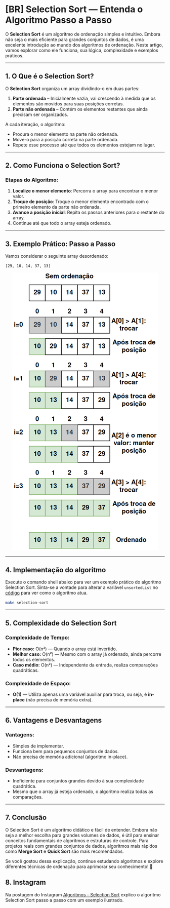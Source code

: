 # [BR] Selection Sort — Entenda o Algoritmo Passo a Passo

O **Selection Sort** é um algoritmo de ordenação simples e intuitivo. Embora não seja o mais eficiente para grandes conjuntos de dados, é uma excelente introdução ao mundo dos algoritmos de ordenação. Neste artigo, vamos explorar como ele funciona, sua lógica, complexidade e exemplos práticos.

---

## 1. O Que é o Selection Sort?

O **Selection Sort** organiza um array dividindo-o em duas partes:
1. **Parte ordenada** – Inicialmente vazia, vai crescendo à medida que os elementos são movidos para suas posições corretas.
2. **Parte não ordenada** – Contém os elementos restantes que ainda precisam ser organizados.

A cada iteração, o algoritmo:
- Procura o menor elemento na parte não ordenada.
- Move-o para a posição correta na parte ordenada.
- Repete esse processo até que todos os elementos estejam no lugar.

---

## 2. Como Funciona o Selection Sort?

### Etapas do Algoritmo:
1. **Localize o menor elemento**: Percorra o array para encontrar o menor valor.
2. **Troque de posição**: Troque o menor elemento encontrado com o primeiro elemento da parte não ordenada.
3. **Avance a posição inicial**: Repita os passos anteriores para o restante do array.
4. Continue até que todo o array esteja ordenado.

---

## 3. Exemplo Prático: Passo a Passo

Vamos considerar o seguinte array desordenado:
```
[29, 10, 14, 37, 13]
```

<p align="center">
  <img src="selection_sort_br.png" alt="exemplo selection sort">
</p>

---

## 4. Implementação do algoritmo
Execute o comando shell abaixo para ver um exemplo prático do algorítmo Selection Sort. Sinta-se a vontade para alterar a variável `unsortedList` no [código](main.go) para ver como o algoritmo atua.
```sh
make selection-sort
```

---

## 5. Complexidade do Selection Sort

### **Complexidade de Tempo:**
- **Pior caso:** O(n²) — Quando o array está invertido.
- **Melhor caso:** O(n²) — Mesmo com o array já ordenado, ainda percorre todos os elementos.
- **Caso médio:** O(n²) — Independente da entrada, realiza comparações quadráticas.

### **Complexidade de Espaço:**
- **O(1)** — Utiliza apenas uma variável auxiliar para troca, ou seja, é **in-place** (não precisa de memória extra).

---

## 6. Vantagens e Desvantagens

### **Vantagens:**
- Simples de implementar.
- Funciona bem para pequenos conjuntos de dados.
- Não precisa de memória adicional (algoritmo in-place).

### **Desvantagens:**
- Ineficiente para conjuntos grandes devido à sua complexidade quadrática.
- Mesmo que o array já esteja ordenado, o algoritmo realiza todas as comparações.

---

## 7. Conclusão

O Selection Sort é um algoritmo didático e fácil de entender. Embora não seja a melhor escolha para grandes volumes de dados, é útil para ensinar conceitos fundamentais de algoritmos e estruturas de controle. Para projetos reais com grandes conjuntos de dados, algoritmos mais rápidos como **Merge Sort** e **Quick Sort** são mais recomendados.

Se você gostou dessa explicação, continue estudando algoritmos e explore diferentes técnicas de ordenação para aprimorar seu conhecimento! 🚀

## 8. Instagram
Na postagem do Instagram [Algoritmos - Selection Sort](https://www.instagram.com/p/DDw6DF1O9yP/?img_index=1) explico o algoritmo Selection Sort passo a passo com um exemplo ilustrado.

